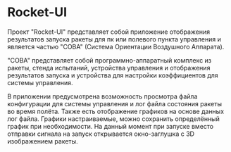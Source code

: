 # Rocket-UI
Проект "Rocket-UI" представляет собой приложение отображения результатов запуска ракеты для пк или полевого пункта управления и является частью "СОВА" (Система Ориентации Воздушного Аппарата).

"СОВА" представляет собой программно-аппаратный комплекс из ракеты, стенда испытаний, устройства управления и отображения результатов запуска и устройства для настройки коэффициентов для системы управления.

В приложении предусмотрена возможность просмотра файла конфигурации для системы управления и лог файла состояния ракеты во время полёта. Также есть отображение графиков на основе данных лог файла. Графики настраиваемые, можно сохранить определённый график при необходимости.
На данный момент при запуске вместо отправки сигнала на запуск открывается окно-заглушка с 3D изображением ракеты.
